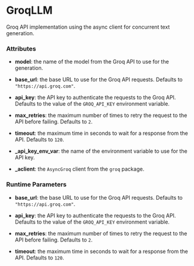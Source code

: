 # GroqLLM


Groq API implementation using the async client for concurrent text generation.





### Attributes

- **model**: the name of the model from the Groq API to use for the generation.

- **base_url**: the base URL to use for the Groq API requests. Defaults to  `"https://api.groq.com"`.

- **api_key**: the API key to authenticate the requests to the Groq API. Defaults to  the value of the `GROQ_API_KEY` environment variable.

- **max_retries**: the maximum number of times to retry the request to the API before  failing. Defaults to `2`.

- **timeout**: the maximum time in seconds to wait for a response from the API. Defaults  to `120`.

- **_api_key_env_var**: the name of the environment variable to use for the API key.

- **_aclient**: the `AsyncGroq` client from the `groq` package.





### Runtime Parameters

- **base_url**: the base URL to use for the Groq API requests. Defaults to  `"https://api.groq.com"`.

- **api_key**: the API key to authenticate the requests to the Groq API. Defaults to  the value of the `GROQ_API_KEY` environment variable.

- **max_retries**: the maximum number of times to retry the request to the API before  failing. Defaults to `2`.

- **timeout**: the maximum time in seconds to wait for a response from the API. Defaults  to `120`.





